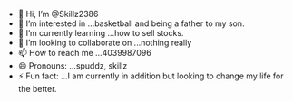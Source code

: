 - 👋 Hi, I’m @Skillz2386
- 👀 I’m interested in ...basketball and being a father to my son.
- 🌱 I’m currently learning ...how to sell stocks.
- 💞️ I’m looking to collaborate on ...nothing really
- 📫 How to reach me ...4039987096
- 😄 Pronouns: ...spuddz, skillz
- ⚡ Fun fact: ...I am currently in addition but looking to change my life for the better.

<!---
Skillz2386/Skillz2386 is a ✨ special ✨ repository because its `README.md` (this file) appears on your GitHub profile.
You can click the Preview link to take a look at your changes.
--->
